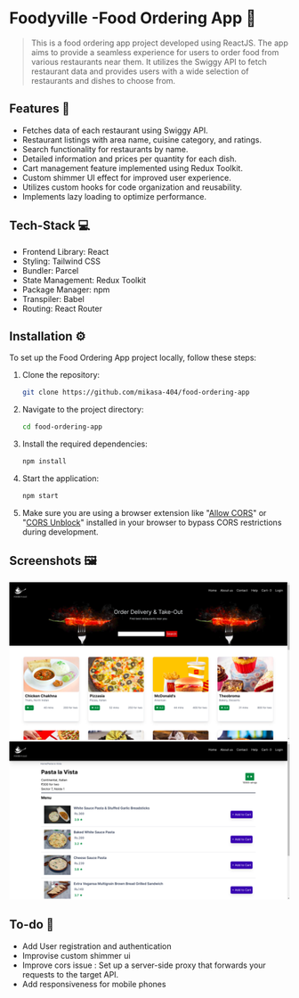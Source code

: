 # Foodyville -Food Ordering App  🥞

> This is a food ordering app project developed using ReactJS. The app aims to provide a seamless experience for users to order food from various restaurants near them. It utilizes the Swiggy API to fetch restaurant data and provides users with a wide selection of restaurants and dishes to choose from.

## Features 📓

- Fetches data of each restaurant using Swiggy API.
- Restaurant listings with area name, cuisine category, and ratings.
- Search functionality for restaurants by name.
- Detailed information and prices per quantity for each dish.
- Cart management feature implemented using Redux Toolkit.
- Custom shimmer UI effect for improved user experience.
- Utilizes custom hooks for code organization and reusability.
- Implements lazy loading to optimize performance.

## Tech-Stack 💻
- Frontend Library: React 
- Styling: Tailwind CSS 
- Bundler: Parcel 
- State Management: Redux Toolkit 
- Package Manager: npm 
- Transpiler: Babel 
- Routing: React Router 

## Installation ⚙️

To set up the Food Ordering App project locally, follow these steps:

1. Clone the repository:
    ```bash
    git clone https://github.com/mikasa-404/food-ordering-app
    ```

2. Navigate to the project directory:
    ```bash
    cd food-ordering-app
    ```

3. Install the required dependencies:
    ```bash
    npm install
    ```

4. Start the application:
    ```bash
    npm start
    ```

5. Make sure you are using a browser extension like "[Allow CORS](https://cldup.com/dTxpPi9lDf.thumb.png)" or "[CORS Unblock](https://chrome.google.com/webstore/detail/cors-unblock/lfhmikememgdcahcdlaciloancbhjino)" installed in your browser to bypass CORS restrictions during development.

## Screenshots 🖼️
![Home page](./imgs/Screenshot%20from%202023-07-08%2017-46-58.png)
![Restaurant Menu Page](./imgs/Screenshot%20from%202023-07-08%2017-55-57.png)

## To-do 🔨
- Add User registration and authentication
- Improvise custom shimmer ui
- Improve cors issue : Set up a server-side proxy that forwards your requests to the target API. 
- Add responsiveness for mobile phones